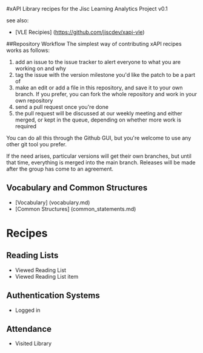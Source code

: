 #xAPI Library recipes for the Jisc Learning Analytics Project v0.1

see also:
* [VLE Recipies] (https://github.com/jiscdev/xapi-vle)


##Repository Workflow
The simplest way of contributing xAPI recipes works as follows:

1. add an issue to the issue tracker to alert everyone to what you are working on and why
2. tag the issue with the version milestone you'd like the patch to be a part of
3. make an edit or add a file in this repository, and save it to your own branch. If you prefer, you can fork the whole repository and work in your own repository
4. send a pull request once you're done
5. the pull request will be discussed at our weekly meeting and either merged, or kept in the queue, depending on whether more work is required

You can do all this through the Github GUI, but you're welcome to use any other git tool you prefer.

If the need arises, particular versions will get their own branches, but until that time, everything is merged into the main branch. Releases will be made after the group has come to an agreement.

## Vocabulary and Common Structures

* [Vocabulary] (vocabulary.md)
* [Common Structures] (common_statements.md)

# Recipes

## Reading Lists

 * Viewed Reading List
 * Viewed Reading List item

## Authentication Systems

 * Logged in

## Attendance 

 * Visited Library
